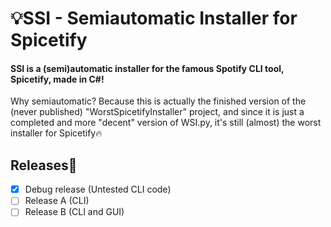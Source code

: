 # 💡SSI - Semiautomatic Installer for Spicetify
#### SSI is a (semi)automatic installer for the famous Spotify CLI tool, Spicetify, made in C#!
Why semiautomatic? Because this is actually the finished version of the (never published) "WorstSpicetifyInstaller" project, and since it is just a completed and more "decent" version of WSI.py, it's still (almost) the worst installer for Spicetify🔥
## Releases🧪
- [x] Debug release (Untested CLI code)
- [ ] Release A (CLI)
- [ ] Release B (CLI and GUI)
